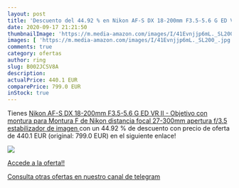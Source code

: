 ```yaml
---
layout: post
title: 'Descuento del 44.92 % en Nikon AF-S DX 18-200mm F3.5-5.6 G ED VR '
date: 2020-09-17 21:21:50
thumbnailImage: 'https://m.media-amazon.com/images/I/41Evnjjp6mL._SL200_.jpg'
images: [ 'https://m.media-amazon.com/images/I/41Evnjjp6mL._SL200_.jpg' ]
comments: true
category: ofertas
author: ring
slug: B002JCSV8A
description:
actualPrice: 440.1 EUR
comparePrice: 799.0 EUR
inStock: true
---
```


Tienes [Nikon AF-S DX 18-200mm F3.5-5.6 G ED VR II - Objetivo con montura para Montura F de Nikon  distancia focal 27-300mm   apertura f/3.5  estabilizador de imagen ](https://www.amazon.com/dp/B002JCSV8A/?tag=redken08-20) con un 44.92 % de descuento con precio de oferta de 440.1 EUR (original: 799.0 EUR) en el siguiente enlace!

[![](https://m.media-amazon.com/images/I/41Evnjjp6mL._SL200_.jpg)](https://www.amazon.com/dp/B002JCSV8A/?tag=redken08-20)

[Accede a la oferta!!](https://www.amazon.com/dp/B002JCSV8A/?tag=redken08-20)

[Consulta otras ofertas en nuestro canal de telegram](https://t.me/s/ofertas25)
